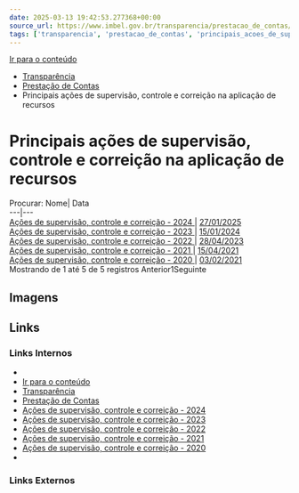 ```yaml
---
date: 2025-03-13 19:42:53.277368+00:00
source_url: https://www.imbel.gov.br/transparencia/prestacao_de_contas/principais_acoes_de_supervisao__controle_e_correicao_na_aplicacao_de_recursos
tags: ['transparencia', 'prestacao_de_contas', 'principais_acoes_de_supervisao__controle_e_correicao_na_aplicacao_de_recursos']
---
```


[](https://www.imbel.gov.br/transparencia/prestacao_de_contas/principais_acoes_de_supervisao__controle_e_correicao_na_aplicacao_de_recursos)
[Ir para o conteúdo](https://www.imbel.gov.br/transparencia/prestacao_de_contas/principais_acoes_de_supervisao__controle_e_correicao_na_aplicacao_de_recursos#conteudo)
  * [ Transparência](https://www.imbel.gov.br/transparencia)
  * [ Prestação de Contas](https://www.imbel.gov.br/transparencia/prestacao_de_contas)
  * Principais ações de supervisão, controle e correição na aplicação de recursos


# Principais ações de supervisão, controle e correição na aplicação de recursos
Procurar:
Nome| Data  
---|---  
[ Ações de supervisão, controle e correição - 2024 ](https://www.imbel.gov.br/storage/transparencia/1737997433.pdf) | [27/01/2025](https://www.imbel.gov.br/storage/transparencia/1737997433.pdf)  
[ Ações de supervisão, controle e correição - 2023 ](https://www.imbel.gov.br/storage/transparencia/1705344557.pdf) | [15/01/2024](https://www.imbel.gov.br/storage/transparencia/1705344557.pdf)  
[ Ações de supervisão, controle e correição - 2022 ](https://www.imbel.gov.br/storage/transparencia/1686742820.pdf) | [28/04/2023](https://www.imbel.gov.br/storage/transparencia/1686742820.pdf)  
[ Ações de supervisão, controle e correição - 2021 ](https://www.imbel.gov.br/storage/transparencia/1686742942.pdf) | [15/04/2021](https://www.imbel.gov.br/storage/transparencia/1686742942.pdf)  
[ Ações de supervisão, controle e correição - 2020 ](https://www.imbel.gov.br/storage/transparencia/1686742975.pdf) | [03/02/2021](https://www.imbel.gov.br/storage/transparencia/1686742975.pdf)  
Mostrando de 1 até 5 de 5 registros
Anterior1Seguinte
[ ](https://www.imbel.gov.br/transparencia/prestacao_de_contas/principais_acoes_de_supervisao__controle_e_correicao_na_aplicacao_de_recursos#home)


## Imagens



## Links

### Links Internos

- [](https://www.imbel.gov.br/transparencia/prestacao_de_contas/principais_acoes_de_supervisao__controle_e_correicao_na_aplicacao_de_recursos)
- [Ir para o conteúdo](https://www.imbel.gov.br/transparencia/prestacao_de_contas/principais_acoes_de_supervisao__controle_e_correicao_na_aplicacao_de_recursos#conteudo)
- [Transparência](https://www.imbel.gov.br/transparencia)
- [Prestação de Contas](https://www.imbel.gov.br/transparencia/prestacao_de_contas)
- [Ações de supervisão, controle e correição - 2024](https://www.imbel.gov.br/storage/transparencia/1737997433.pdf)
- [Ações de supervisão, controle e correição - 2023](https://www.imbel.gov.br/storage/transparencia/1705344557.pdf)
- [Ações de supervisão, controle e correição - 2022](https://www.imbel.gov.br/storage/transparencia/1686742820.pdf)
- [Ações de supervisão, controle e correição - 2021](https://www.imbel.gov.br/storage/transparencia/1686742942.pdf)
- [Ações de supervisão, controle e correição - 2020](https://www.imbel.gov.br/storage/transparencia/1686742975.pdf)
- [](https://www.imbel.gov.br/transparencia/prestacao_de_contas/principais_acoes_de_supervisao__controle_e_correicao_na_aplicacao_de_recursos#home)

### Links Externos


